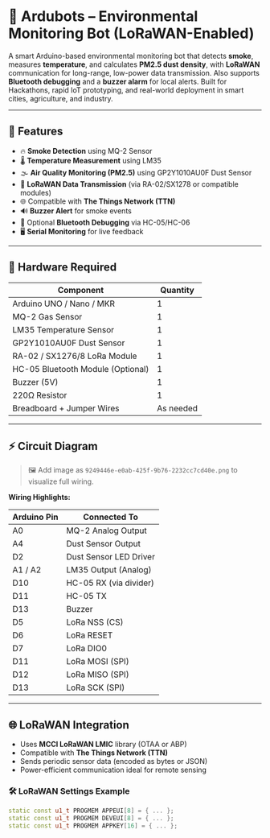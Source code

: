 # 🤖 Ardubots – Environmental Monitoring Bot (LoRaWAN-Enabled)

A smart Arduino-based environmental monitoring bot that detects **smoke**, measures **temperature**, and calculates **PM2.5 dust density**, with **LoRaWAN** communication for long-range, low-power data transmission. Also supports **Bluetooth debugging** and a **buzzer alarm** for local alerts. Built for Hackathons, rapid IoT prototyping, and real-world deployment in smart cities, agriculture, and industry.

---

## 🚀 Features

- 🔥 **Smoke Detection** using MQ-2 Sensor  
- 🌡️ **Temperature Measurement** using LM35  
- 🌫️ **Air Quality Monitoring (PM2.5)** using GP2Y1010AU0F Dust Sensor  
- 📡 **LoRaWAN Data Transmission** (via RA-02/SX1278 or compatible modules)  
- 🌐 Compatible with **The Things Network (TTN)**  
- 🔊 **Buzzer Alert** for smoke events  
- 📲 Optional **Bluetooth Debugging** via HC-05/HC-06  
- 🖥️ **Serial Monitoring** for live feedback  

---

## 🧰 Hardware Required

| Component                    | Quantity |
|------------------------------|----------|
| Arduino UNO / Nano / MKR     | 1        |
| MQ-2 Gas Sensor              | 1        |
| LM35 Temperature Sensor      | 1        |
| GP2Y1010AU0F Dust Sensor     | 1        |
| RA-02 / SX1276/8 LoRa Module | 1        |
| HC-05 Bluetooth Module (Optional) | 1   |
| Buzzer (5V)                  | 1        |
| 220Ω Resistor                | 1        |
| Breadboard + Jumper Wires    | As needed |

---

## ⚡ Circuit Diagram

> 🖼️ Add image as `9249446e-e0ab-425f-9b76-2232cc7cd40e.png` to visualize full wiring.

**Wiring Highlights:**

| Arduino Pin | Connected To           |
|-------------|------------------------|
| A0          | MQ-2 Analog Output     |
| A4          | Dust Sensor Output     |
| D2          | Dust Sensor LED Driver |
| A1 / A2     | LM35 Output (Analog)   |
| D10         | HC-05 RX (via divider) |
| D11         | HC-05 TX               |
| D13         | Buzzer                 |
| D5          | LoRa NSS (CS)          |
| D6          | LoRa RESET             |
| D7          | LoRa DIO0              |
| D11         | LoRa MOSI (SPI)        |
| D12         | LoRa MISO (SPI)        |
| D13         | LoRa SCK (SPI)         |

---

## 🌐 LoRaWAN Integration

- Uses **MCCI LoRaWAN LMIC** library (OTAA or ABP)
- Compatible with **The Things Network (TTN)**
- Sends periodic sensor data (encoded as bytes or JSON)
- Power-efficient communication ideal for remote sensing

### 🛠 LoRaWAN Settings Example

```cpp
static const u1_t PROGMEM APPEUI[8] = { ... };
static const u1_t PROGMEM DEVEUI[8] = { ... };
static const u1_t PROGMEM APPKEY[16] = { ... };
